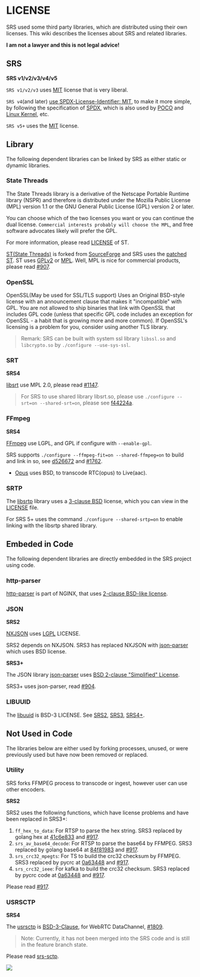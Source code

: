 # LICENSE

SRS used some third party libraries, which are distributed using their own licenses.
This wiki describes the licenses about SRS and related libraries.

**I am not a lawyer and this is not legal advice!**

## SRS

**SRS v1/v2/v3/v4/v5**

`SRS v1/v2/v3` uses [MIT](https://github.com/ossrs/srs/blob/develop/LICENSE) license that is very liberal.

`SRS v4`(and later) [use SPDX-License-Identifier: MIT](https://github.com/ossrs/srs/commit/3cd22b6e6eaf0c64834bfbcf1182270153850ad1), 
to make it more simple, by following the specification of [SPDX](https://spdx.org/ids/), which is also used by 
[POCO](https://github.com/pocoproject/poco/blob/master/LICENSE) and [Linux Kernel](https://www.kernel.org/doc/html/latest/process/license-rules.html#license-identifier-syntax), etc.

`SRS v5+` uses the [MIT](https://github.com/ossrs/srs/blob/develop/LICENSE) license.

## Library

The following dependent libraries can be linked by SRS as either static or dynamic libraries.

### State Threads

The State Threads library is a derivative of the Netscape Portable Runtime library (NSPR) and therefore is distributed
under the Mozilla Public License (MPL) version 1.1 or the GNU General Public License (GPL) version 2 or later.

You can choose which of the two licenses you want or you can continue the dual license. 
`Commercial interests probably will choose the MPL`, and free software advocates likely will prefer the GPL.

For more information, please read [LICENSE](http://state-threads.sourceforge.net/license.html) of ST.

[ST(State Threads)](https://github.com/ossrs/state-threads) is forked from [SourceForge](https://sourceforge.net/projects/state-threads/) 
and SRS uses the [patched ST](https://github.com/ossrs/state-threads/tree/srs). ST uses [GPLv2](https://github.com/ossrs/state-threads/blob/st-1.9/public.h#L25) 
or [MPL](https://github.com/ossrs/state-threads/blob/st-1.9/public.h#L2). Well, MPL is nice for commercial products, 
please read [#907](https://github.com/ossrs/srs/issues/907).

### OpenSSL

OpenSSL(May be used for SSL/TLS support) Uses an Original BSD-style license with an announcement clause that makes 
it "incompatible" with GPL. You are not allowed to ship binaries that link with OpenSSL that includes GPL code 
(unless that specific GPL code includes an exception for OpenSSL - a habit that is growing more and more common). 
If OpenSSL's licensing is a problem for you, consider using another TLS library.

> Remark: SRS can be built with system ssl library `libssl.so` and `libcrypto.so` by `./configure --use-sys-ssl`.

### SRT

**SRS4**

[libsrt](https://github.com/Haivision/srt/blob/master/LICENSE) use MPL 2.0, please read [#1147](https://github.com/ossrs/srs/issues/1147).

> For SRS to use shared library libsrt.so, please use `./configure --srt=on --shared-srt=on`, please see [f44224a](https://github.com/ossrs/srs/commit/f44224a2a121bb305868b7c00188bf0fcf8fce72).

### FFmpeg

**SRS4**

[FFmpeg](https://www.ffmpeg.org/legal.html) use LGPL, and GPL if configure with `--enable-gpl`.

SRS supports `./configure --ffmpeg-fit=on --shared-ffmpeg=on` to build and link in so, see 
[d526672](https://github.com/ossrs/srs/commit/d5266725e2e40fd23bf3cbb4af814f392e161304) and [#1762](https://github.com/ossrs/srs/issues/1762#issuecomment-912897342).

* [Opus](https://opus-codec.org/license/) uses BSD, to transcode RTC(opus) to Live(aac).

### SRTP

The [libsrtp](https://github.com/cisco/libsrtp) library uses a [3-clause BSD](https://chromium.googlesource.com/chromium/deps/libsrtp/+/refs/heads/main/README.chromium) 
license, which you can view in the [LICENSE](https://github.com/cisco/libsrtp/blob/main/LICENSE) file.

For SRS 5+ uses the command `./configure --shared-srtp=on` to enable linking with the libsrtp shared library.

## Embeded in Code

The following dependent libraries are directly embedded in the SRS project using code.

### http-parser

[http-parser](https://github.com/nodejs/http-parser) is part of NGINX, that uses [2-clause BSD-like license](http://nginx.org/LICENSE).

### JSON

**SRS2**

[NXJSON](https://bitbucket.org/yarosla/nxjson) uses [LGPL](https://bitbucket.org/yarosla/nxjson/src/afaf7f999a95ed68620d11073291dc82df792627/nxjson.h?at=default&fileviewer=file-view-default#nxjson.h-16) LICENSE.

SRS2 depends on NXJSON. SRS3 has replaced NXJSON with [json-parser](https://github.com/ossrs/srs/issues/904) which
uses BSD license.

**SRS3+**

The JSON library [json-parser](https://github.com/udp/json-parser) uses [BSD 2-clause "Simplified" License](https://github.com/udp/json-parser/blob/master/LICENSE).

SRS3+ uses json-parser, read [#904](https://github.com/ossrs/srs/issues/904).

### LIBUUID

The [libuuid](https://sourceforge.net/p/libuuid/code/ci/master/tree/COPYING) is BSD-3 LICENSE. 
See [SRS2](https://github.com/ossrs/srs/commit/c8871413e4c5ed72abfad3ff9523c0b0d1a6bb50), 
[SRS3](https://github.com/ossrs/srs/commit/5c6bb63bf25b500a2f785e087befbea7cf58a0d8), 
[SRS4+](https://github.com/ossrs/srs/commit/48ef3dcd832cc5ce34f97c26d81c3ed03e4cebd8).

## Not Used in Code

The libraries below are either used by forking processes, unused, or were previously used but have now
been removed or replaced.

### Utility

SRS forks FFMPEG process to transcode or ingest, however user can use other encoders.

**SRS2**

SRS2 uses the following functions, which have license problems and have been replaced in SRS3+:

1. `ff_hex_to_data`: For RTSP to parse the hex string. SRS3 replaced by golang hex at [41c6e833](https://github.com/ossrs/srs/commit/41c6e833b99829be4929f5bc90f83a237ccf7c33) and [#917](https://github.com/ossrs/srs/issues/917#issuecomment-406856975).
1. `srs_av_base64_decode`: For RTSP to parse the base64 by FFMPEG. SRS3 replaced by golang base64 at [84f81983](https://github.com/ossrs/srs/commit/84f81983aa609d2027e290c808280428a4e69f0e) and [#917](https://github.com/ossrs/srs/issues/917#issuecomment-406854293).
1. `srs_crc32_mpegts`: For TS to build the crc32 checksum by FFMPEG. SRS3 replaced by pycrc at [0a63448](https://github.com/ossrs/srs/commit/0a63448b86bfa2998f14055402896406a33de109) and [#917](https://github.com/ossrs/srs/issues/917#issuecomment-406839996).
1. `srs_crc32_ieee`: For kafka to build the crc32 checksum. SRS3 replaced by pycrc code at [0a63448](https://github.com/ossrs/srs/commit/0a63448b86bfa2998f14055402896406a33de109) and [#917](https://github.com/ossrs/srs/issues/917#issuecomment-406795463).

Please read [#917](https://github.com/ossrs/srs/issues/917).

### USRSCTP

**SRS4**

The [usrsctp](https://github.com/sctplab/usrsctp) is [BSD-3-Clause](https://github.com/sctplab/usrsctp/blob/master/LICENSE.md),
for WebRTC DataChannel, [#1809](https://github.com/ossrs/srs/pull/1809).

> Note: Currently, it has not been merged into the SRS code and is still in the feature branch state.

Please read [srs-sctp](https://github.com/ossrs/srs-sctp).

![](https://ossrs.io/gif/v1/sls.gif?site=ossrs.io&path=/lts/pages/license-en)


